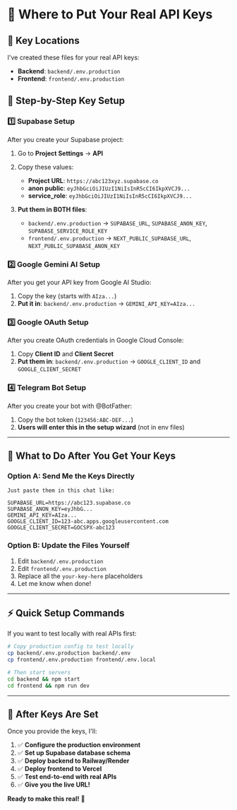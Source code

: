 # 🔑 **Where to Put Your Real API Keys**

## 📍 **Key Locations**

I've created these files for your real API keys:

- **Backend**: `backend/.env.production`
- **Frontend**: `frontend/.env.production`

## 🔧 **Step-by-Step Key Setup**

### **1️⃣ Supabase Setup**
After you create your Supabase project:

1. Go to **Project Settings** → **API**
2. Copy these values:
   - **Project URL**: `https://abc123xyz.supabase.co`
   - **anon public**: `eyJhbGciOiJIUzI1NiIsInR5cCI6IkpXVCJ9...`
   - **service_role**: `eyJhbGciOiJIUzI1NiIsInR5cCI6IkpXVCJ9...`

3. **Put them in BOTH files**:
   - `backend/.env.production` → `SUPABASE_URL`, `SUPABASE_ANON_KEY`, `SUPABASE_SERVICE_ROLE_KEY`
   - `frontend/.env.production` → `NEXT_PUBLIC_SUPABASE_URL`, `NEXT_PUBLIC_SUPABASE_ANON_KEY`

### **2️⃣ Google Gemini AI Setup**
After you get your API key from Google AI Studio:

1. Copy the key (starts with `AIza...`)
2. **Put it in**: `backend/.env.production` → `GEMINI_API_KEY=AIza...`

### **3️⃣ Google OAuth Setup**
After you create OAuth credentials in Google Cloud Console:

1. Copy **Client ID** and **Client Secret**
2. **Put them in**: `backend/.env.production` → `GOOGLE_CLIENT_ID` and `GOOGLE_CLIENT_SECRET`

### **4️⃣ Telegram Bot Setup**
After you create your bot with @BotFather:

1. Copy the bot token (`123456:ABC-DEF...`)
2. **Users will enter this in the setup wizard** (not in env files)

---

## 🎯 **What to Do After You Get Your Keys**

### **Option A: Send Me the Keys Directly**
```
Just paste them in this chat like:

SUPABASE_URL=https://abc123.supabase.co
SUPABASE_ANON_KEY=eyJhbG...
GEMINI_API_KEY=AIza...
GOOGLE_CLIENT_ID=123-abc.apps.googleusercontent.com
GOOGLE_CLIENT_SECRET=GOCSPX-abc123
```

### **Option B: Update the Files Yourself**
1. Edit `backend/.env.production`
2. Edit `frontend/.env.production` 
3. Replace all the `your-key-here` placeholders
4. Let me know when done!

---

## ⚡ **Quick Setup Commands**

If you want to test locally with real APIs first:

```bash
# Copy production config to test locally
cp backend/.env.production backend/.env
cp frontend/.env.production frontend/.env.local

# Then start servers
cd backend && npm start
cd frontend && npm run dev
```

---

## 🚀 **After Keys Are Set**

Once you provide the keys, I'll:

1. ✅ **Configure the production environment**
2. ✅ **Set up Supabase database schema**
3. ✅ **Deploy backend to Railway/Render**
4. ✅ **Deploy frontend to Vercel**
5. ✅ **Test end-to-end with real APIs**
6. ✅ **Give you the live URL!**

**Ready to make this real!** 🎉